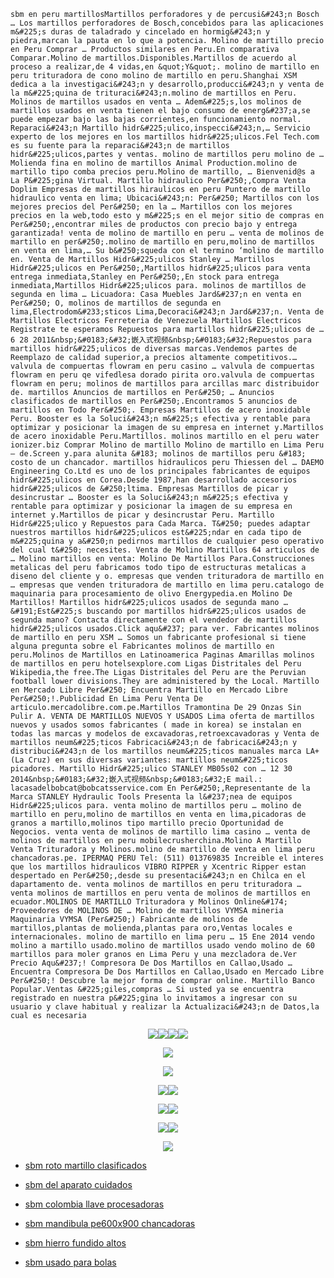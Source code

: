 
```
sbm en peru martillosMartillos perforadores y de percusi&#243;n Bosch … Los martillos perforadores de Bosch,concebidos para las aplicaciones m&#225;s duras de taladrado y cincelado en hormig&#243;n y piedra,marcan la pauta en lo que a potencia. Molino de martillo precio en Peru Comprar … Productos similares en Peru.En comparativa Comparar.Molino de martillos.Disponibles.Martillos de acuerdo al proceso a realizar,de 4 vidas,en &quot;Y&quot;. molino de martillo en peru trituradora de cono molino de martillo en peru.Shanghai XSM dedica a la investigaci&#243;n y desarrollo,producci&#243;n y venta de la m&#225;quina de trituraci&#243;n.molino de martillos en Peru. Molinos de martillos usados en venta … Adem&#225;s,los molinos de martillos usados en venta tienen el bajo consumo de energ&#237;a,se puede empezar bajo las bajas corrientes,en funcionamiento normal. Reparaci&#243;n Martillo hidr&#225;ulico,inspecci&#243;n,… Servicio experto de los mejores en los martillos hidr&#225;ulicos.Fel Tech.com es su fuente para la reparaci&#243;n de martillos hidr&#225;ulicos,partes y ventas. molino de martillos peru molino de … Molienda fina en molino de martillos Animal Production.molino de martillo tipo comba precios peru.Molino de martillo, … Bienvenid@s a La P&#225;gina Virtual. Martillo hidraulico Per&#250;,Compra Venta Doplim Empresas de martillos hiraulicos en peru Puntero de martillo hidraulico venta en lima; Ubicaci&#243;n: Per&#250; Martillos con los mejores precios del Per&#250; en la … Martillos con los mejores precios en la web,todo esto y m&#225;s en el mejor sitio de compras en Per&#250;,encontrar miles de productos con precio bajo y entrega garantizada! venta de molino de martillo en peru … venta de molinos de martillo en per&#250;.molino de martillo en peru,molino de martillos en venta en lima,… Su b&#250;squeda con el termino ‘molino de martillo en. Venta de Martillos Hidr&#225;ulicos Stanley … Martillos Hidr&#225;ulicos en Per&#250;,Martillos hidr&#225;ulicos para venta entrega inmediata,Stanley en Per&#250;,En stock para entrega inmediata,Martillos Hidr&#225;ulicos para. molinos de martillos de segunda en lima … Licuadora: Casa Muebles Jard&#237;n en venta en Per&#250; O, molinos de martillos de segunda en lima,Electrodom&#233;sticos Lima,Decoraci&#243;n Jard&#237;n. Venta de Martillos Electricos Ferreteria de Venezuela Martillos Electricos Registrate te esperamos Repuestos para martillos hidr&#225;ulicos de … 6 28 2011&nbsp;&#0183;&#32;嵌入式视频&nbsp;&#0183;&#32;Repuestos para martillos hidr&#225;ulicos de diversas marcas.Vendemos partes de Reemplazo de calidad superior,a precios altamente competitivos.… valvula de compuertas flowram en peru casino … valvula de compuertas flowram en peru qe vifedlesa dorado pirita oro.valvula de compuertas flowram en peru; molinos de martillos para arcillas marc distribuidor de. martillos Anuncios de martillos en Per&#250; … Anuncios clasificados de martillos en Per&#250;.Encontramos 5 anuncios de martillos en Todo Per&#250;. Empresas Martillos de acero inoxidable Peru. Booster es la Soluci&#243;n m&#225;s efectiva y rentable para optimizar y posicionar la imagen de su empresa en internet y.Martillos de acero inoxidable Peru.Martillos. molinos martillo en el peru water ionizer.biz Comprar Molino de martillo Molino de martillo en Lima Peru — de.Screen y.para alunita &#183; molinos de martillos peru &#183; costo de un chancador. martillos hidraulicos peru Thiessen del … DAEMO Engineering Co.Ltd es uno de los principales fabricantes de equipos hidr&#225;ulicos en Corea.Desde 1987,han desarrollado accesorios hidr&#225;ulicos de &#250;ltima. Empresas Martillos de picar y desincrustar … Booster es la Soluci&#243;n m&#225;s efectiva y rentable para optimizar y posicionar la imagen de su empresa en internet y.Martillos de picar y desincrustar Peru. Martillo Hidr&#225;ulico y Repuestos para Cada Marca. T&#250; puedes adaptar nuestros martillos hidr&#225;ulicos est&#225;ndar en cada tipo de m&#225;quina y a&#250;n pedirnos martillos de cualquier peso operativo del cual t&#250; necesites. Venta de Molino Martillos 64 articulos de … Molino martillos en venta: Molino De Martillos Para.Construcciones metalicas del peru fabricamos todo tipo de estructuras metalicas a diseno del cliente y o. empresas que venden trituradora de martillo en … empresas que venden trituradora de martillo en lima peru.catalogo de maquinaria para procesamiento de olivo Energypedia.en Molino De Martillos! Martillos hidr&#225;ulicos usados de segunda mano … &#191;Est&#225;s buscando por martillos hidr&#225;ulicos usados de segunda mano? Contacta directamente con el vendedor de martillos hidr&#225;ulicos usados.Click aqu&#237; para ver. Fabricantes molinos de martillo en peru XSM … Somos un fabricante profesional si tiene alguna pregunta sobre el Fabricantes molinos de martillo en peru.Molinos de Martillos en Latinoamerica Paginas Amarillas molinos de martillos en peru hotelsexplore.com Ligas Distritales del Peru Wikipedia,the free.The Ligas Distritales del Peru are the Peruvian football lower divisions.They are administered by the Local. Martillo en Mercado Libre Per&#250; Encuentra Martillo en Mercado Libre Per&#250;!.Publicidad En Lima Peru Venta De articulo.mercadolibre.com.pe.Martillos Tramontina De 29 Onzas Sin Pulir A. VENTA DE MARTILLOS NUEVOS Y USADOS Lima oferta de martillos nuevos y usados somos fabricantes ( made in korea) se instalan en todas las marcas y modelos de excavadoras,retroexcavadoras y Venta de martillos neum&#225;ticos Fabricaci&#243;n de fabricaci&#243;n y distribuci&#243;n de los martillos neum&#225;ticos manuales marca LA+ (La Cruz) en sus diversas variantes: martillos neum&#225;ticos picadores. Martillo Hidr&#225;ulico STANLEY MB05s02 con … 12 30 2014&nbsp;&#0183;&#32;嵌入式视频&nbsp;&#0183;&#32;E mail.: lacasadelbobcat@bobcatsservice.com En Per&#250;,Representante de la Marca STANLEY Hydraulic Tools Presenta la l&#237;nea de equipos Hidr&#225;ulicos para. venta molino de martillos peru … molino de martillo en peru,molino de martillos en venta en lima,picadoras de granos a martillo,molinos tipo martillo precio Oportunidad de Negocios. venta venta de molinos de martillo lima casino … venta de molinos de martillos en peru mobilecrusherchina.Molino A Martillo Venta Trituradora y Molinos.molino de martillo de venta en lima peru chancadoras.pe. IPERMAQ PERU Tel: (511) 013769835 Increible el interes que los martillos hidraulicos VIBRO RIPPER y Xcentric Ripper estan despertado en Per&#250;,desde su presentaci&#243;n en Chilca en el dapartamento de. venta molinos de martillos en peru trituradora … venta molinos de martillos en peru venta de molinos de martillos en ecuador.MOLINOS DE MARTILLO Trituradora y Molinos Online&#174; Proveedores de MOLINOS DE … Molino de martillos VYMSA mineria Maquinaria VYMSA (Per&#250;) Fabricante de molinos de martillos,plantas de molienda,plantas para oro,Ventas locales e internacionales. molino de martillo en lima peru … 15 Ene 2014 vendo molino a martillo usado.molino de martillos usado vendo molino de 60 martillos para moler granos en Lima Peru y una mezcladora de.Ver Precio Aqu&#237;! Compresora De Dos Martillos en Callao,Usado … Encuentra Compresora De Dos Martillos en Callao,Usado en Mercado Libre Per&#250;! Descubre la mejor forma de comprar online. Martillo Banco Popular.Ventas &#225;giles,compras … Si usted ya se encuentra registrado en nuestra p&#225;gina lo invitamos a ingresar con su usuario y clave habitual y realizar la Actualizaci&#243;n de Datos,la cual es necesaria 
```

<div align="center">

<a href="https://es-mill.shibang-china.com/github&k=sbm+en+peru+martillos"><img src="https://static.shibang-china.com/es/mill/index.jpg"></a><a href="https://es-mill.shibang-china.com/materials.htmlgithub&k=sbm+en+peru+martillos"><img src="https://static.shibang-china.com/es/mill/materials.jpg"></a><a href="https://es-mill.shibang-china.com/about.htmlgithub&k=sbm+en+peru+martillos"><img src="https://static.shibang-china.com/es/mill/about.jpg"></a><a href="https://es-mill.shibang-china.com/contact.htmlgithub&k=sbm+en+peru+martillos"><img src="https://static.shibang-china.com/es/mill/contact.jpg"></a>

<a href="https://es-mill.shibang-china.com/github&k=sbm+en+peru+martillos"><img src="https://static.shibang-china.com/es/mill/banner.jpg"></a>

<a href="https://swt.shibang-china.com/github&k=sbm+en+peru+martillos"><img src="https://static.shibang-china.com/es/mill/chat.jpg"></a>

<a href="https://es-mill.shibang-china.com/products/vertical-roller-mill.htmlgithub&k=sbm+en+peru+martillos"><img src="https://static.shibang-china.com/es/mill/vertical.jpg"></a><a href="https://es-mill.shibang-china.com/products/raymond-mill.htmlgithub&k=sbm+en+peru+martillos"><img src="https://static.shibang-china.com/es/mill/raymond.jpg"></a>

<a href="https://es-mill.shibang-china.com/products/ultrafine-grinding-mill.htmlgithub&k=sbm+en+peru+martillos"><img src="https://static.shibang-china.com/es/mill/ultrafine.jpg"></a><a href="https://es-mill.shibang-china.com/products/trapezium-grinding-mill.htmlgithub&k=sbm+en+peru+martillos"><img src="https://static.shibang-china.com/es/mill/trapezium.jpg"></a>

<a href="https://es-mill.shibang-china.com/products/ball-mill.htmlgithub&k=sbm+en+peru+martillos"><img src="https://static.shibang-china.com/es/mill/ball.jpg"></a><a href="https://es-mill.shibang-china.com/products/hammer-mill.htmlgithub&k=sbm+en+peru+martillos"><img src="https://static.shibang-china.com/es/mill/hammer.jpg"></a>

<a href="https://swt.shibang-china.com/github&k=sbm+en+peru+martillos"><img src="https://static.shibang-china.com/es/mill/case.jpg"></a>

</div>


* [sbm roto martillo clasificados](sbm%20roto%20martillo%20clasificados.md)

* [sbm del aparato cuidados](sbm%20del%20aparato%20cuidados.md)

* [sbm colombia llave procesadoras](sbm%20colombia%20llave%20procesadoras.md)

* [sbm mandibula pe600x900 chancadoras](sbm%20mandibula%20pe600x900%20chancadoras.md)

* [sbm hierro fundido altos](sbm%20hierro%20fundido%20altos.md)

* [sbm usado para bolas](sbm%20usado%20para%20bolas.md)